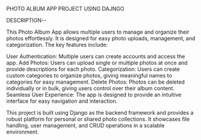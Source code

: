 PHOTO ALBUM APP PROJECT USING DAJNGO

DESCRIPTION--

This Photo Album App allows multiple users to manage and organize their photos effortlessly. It is designed for easy photo uploads, management, and categorization. The key features include:

User Authentication: Multiple users can create accounts and access the app.
Add Photos: Users can upload single or multiple photos at once and provide descriptions for each photo.
Categorization: Users can create custom categories to organize photos, giving meaningful names to categories for easy management.
Delete Photos: Photos can be deleted individually or in bulk, giving users control over their album content.
Seamless User Experience: The app is designed to provide an intuitive interface for easy navigation and interaction.

This project is built using Django as the backend framework and provides a robust platform for personal or shared photo collections. It showcases file handling, user management, and CRUD operations in a scalable environment.

